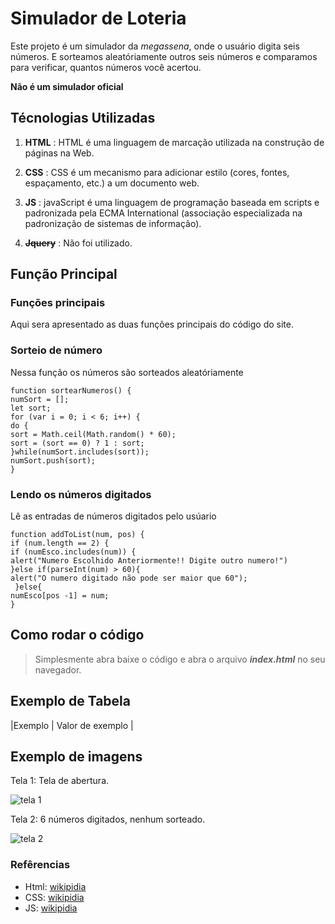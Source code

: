 # Simulador de Loteria
Este projeto é um simulador da *megassena*, onde o usuário digita seis números.
E sorteamos aleatóriamente outros seis números e comparamos para verificar, quantos números
você acertou.

**Não é um simulador oficial**

## Técnologias Utilizadas

1. **HTML** : HTML é uma linguagem de marcação utilizada na construção de páginas na Web.

2. **CSS** : CSS é um mecanismo para adicionar estilo (cores, fontes, espaçamento, etc.) a um documento web.

3. **JS** : javaScript é uma linguagem de programação baseada em scripts e padronizada pela ECMA International (associação especializada na padronização de sistemas de informação).

4. ~~**Jquery**~~ : Não foi utilizado.

## Função Principal

### Funções principais

Aqui sera apresentado as duas funções principais do código do site.
### Sorteio de número

Nessa função os números são sorteados aleatóriamente

```
function sortearNumeros() {
numSort = [];
let sort;
for (var i = 0; i < 6; i++) {
do {
sort = Math.ceil(Math.random() * 60);
sort = (sort == 0) ? 1 : sort;
}while(numSort.includes(sort));
numSort.push(sort);
}
```

### Lendo os números digitados
Lê as entradas de números digitados pelo usúario
```
function addToList(num, pos) {
if (num.length == 2) {
if (numEsco.includes(num)) {
alert("Numero Escolhido Anteriormente!! Digite outro numero!")
}else if(parseInt(num) > 60){
alert("O numero digitado não pode ser maior que 60");
 }else{
numEsco[pos -1] = num;
}
```
## Como rodar o código

> Simplesmente abra baixe o código e abra o arquivo **_index.html_** no seu navegador.
## Exemplo de Tabela
|Exemplo | Valor de exemplo |

## Exemplo de imagens
 Tela 1: Tela de abertura.

![tela 1](/imagens/atl.png)

Tela 2: 6 números digitados, nenhum sorteado.

![tela 2](/imagens/at2.png)



### Refêrencias

* Html: [wikipidia](https://pt.wikipedia.org/wiki/HTML)
* CSS:  [wikipidia](https://pt.wikipedia.org/wiki/CSS)
* JS: [wikipidia](https://pt.wikipedia.org/wiki/JavaScript)
